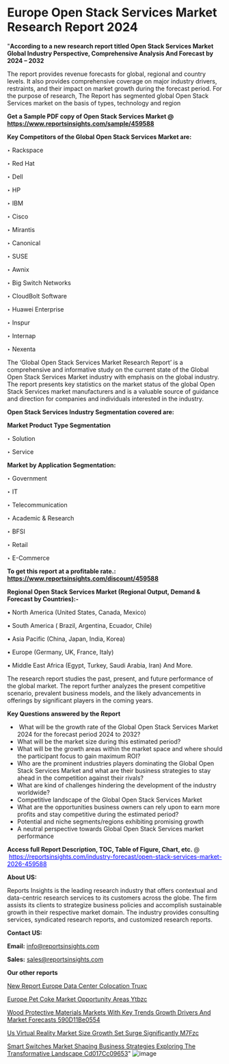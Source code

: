 # Europe Open Stack Services Market Research Report 2024

"<strong>According to a new research report titled Open Stack Services Market Global Industry Perspective, Comprehensive Analysis And Forecast by 2024 – 2032</strong>

The report provides revenue forecasts for global, regional and country levels. It also provides comprehensive coverage on major industry drivers, restraints, and their impact on market growth during the forecast period. For the purpose of research, The Report has segmented global Open Stack Services market on the basis of types, technology and region

<strong>Get a Sample PDF copy of Open Stack Services Market </strong><strong>@<a href=https://www.reportsinsights.com/sample/459588 style=color:#0000ff;> https://www.reportsinsights.com/sample/459588</a></strong></font>

<strong>Key Competitors of the Global Open Stack Services Market are:</strong>

‣ Rackspace

‣ Red Hat

‣ Dell

‣ HP

‣ IBM

‣ Cisco

‣ Mirantis

‣ Canonical

‣ SUSE

‣ Awnix

‣ Big Switch Networks

‣ CloudBolt Software

‣ Huawei Enterprise

‣ Inspur

‣ Internap

‣ Nexenta

The ‘Global Open Stack Services Market Research Report’ is a comprehensive and informative study on the current state of the Global Open Stack Services Market industry with emphasis on the global industry. The report presents key statistics on the market status of the global Open Stack Services market manufacturers and is a valuable source of guidance and direction for companies and individuals interested in the industry.

<strong>Open Stack Services Industry Segmentation covered are:</strong>

<strong>Market Product Type Segmentation</strong>

‣ Solution

‣ Service

<strong>Market by Application Segmentation:</strong>

‣ Government

‣ IT

‣ Telecommunication

‣ Academic & Research

‣ BFSI

‣ Retail

‣ E-Commerce

<strong>To get this report at a profitable rate.: <a href=https://www.reportsinsights.com/discount/459588 style=color:#0000ff;>https://www.reportsinsights.com/discount/459588</a></strong></font>

<strong>Regional Open Stack Services Market (Regional Output, Demand &amp; Forecast by Countries):-</strong>

• North America (United States, Canada, Mexico)

• South America ( Brazil, Argentina, Ecuador, Chile)

• Asia Pacific (China, Japan, India, Korea)

• Europe (Germany, UK, France, Italy)

• Middle East Africa (Egypt, Turkey, Saudi Arabia, Iran) And More.

The research report studies the past, present, and future performance of the global market. The report further analyzes the present competitive scenario, prevalent business models, and the likely advancements in offerings by significant players in the coming years.

<strong>Key Questions answered by the Report</strong>
<ul>
  <li> What will be the growth rate of the Global Open Stack Services Market 2024 for the forecast period 2024 to 2032?</li>
  <li>What will be the market size during this estimated period?</li>
  <li>What will be the growth areas within the market space and where should the participant focus to gain maximum ROI?</li>
  <li>Who are the prominent industries players dominating the Global Open Stack Services Market and what are their business strategies to stay ahead in the competition against their rivals?</li>
  <li>What are kind of challenges hindering the development of the industry worldwide?</li>
  <li>Competitive landscape of the Global Open Stack Services Market</li>
  <li>What are the opportunities business owners can rely upon to earn more profits and stay competitive during the estimated period?</li>
  <li>Potential and niche segments/regions exhibiting promising growth</li>
  <li>A neutral perspective towards Global Open Stack Services market performance</li>
</ul>
<strong>Access full Report Description, TOC, Table of Figure, Chart, etc. </strong>@  <a href=https://reportsinsights.com/industry-forecast/open-stack-services-market-2026-459588 style=color:#0000ff;>https://reportsinsights.com/industry-forecast/open-stack-services-market-2026-459588</a></font>

<strong><strong>About US</strong>:</strong>

Reports Insights is the leading research industry that offers contextual and data-centric research services to its customers across the globe. The firm assists its clients to strategize business policies and accomplish sustainable growth in their respective market domain. The industry provides consulting services, syndicated research reports, and customized research reports.

<strong>Contact US:</strong>

<p class=""""><b>Email:</b> <a href=mailto:info@reportsinsights.com>info@reportsinsights.com</a></p>
<p class=""""><b>Sales:</b> <a href=mailto:sales@reportsinsights.com>sales@reportsinsights.com</a></p>

<strong>Our other reports</strong>

<a href=https://www.linkedin.com/pulse/new-report-europe-data-center-colocation-truxc/>New Report Europe Data Center Colocation Truxc</a>

<a href=https://www.linkedin.com/pulse/europe-pet-coke-market-opportunity-areas-ytbzc/>Europe Pet Coke Market Opportunity Areas Ytbzc</a>

<a href=https://medium.com/@gd336335/wood-protective-materials-markets-with-key-trends-growth-drivers-and-market-forecasts-590d11be0554>Wood Protective Materials Markets With Key Trends Growth Drivers And Market Forecasts 590D11Be0554</a>

<a href=https://www.linkedin.com/pulse/us-virtual-reality-market-size-growth-set-surge-significantly-m7fzc/>Us Virtual Reality Market Size Growth Set Surge Significantly M7Fzc</a>

<a href=https://medium.com/@ruchikakadam73/smart-switches-market-shaping-business-strategies-exploring-the-transformative-landscape-cd017cc09653>Smart Switches Market Shaping Business Strategies Exploring The Transformative Landscape Cd017Cc09653</a>"
![image](https://github.com/Reportsinsights123/RIgrowth/assets/158415881/5ac194be-532c-4119-bf48-1910792da0e3)

